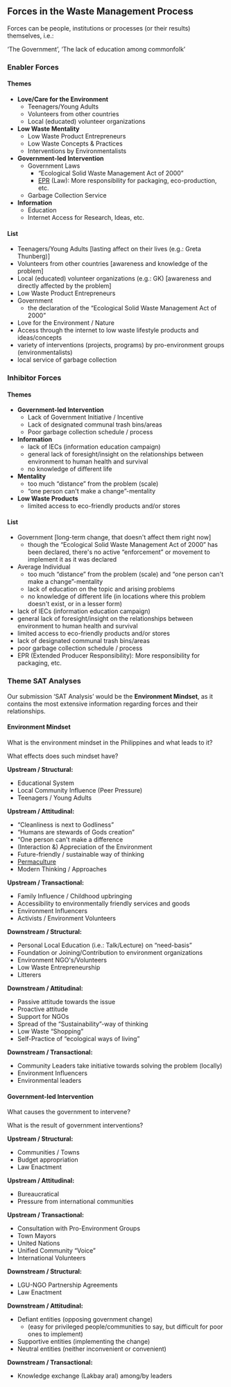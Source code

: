 Forces in the Waste Management Process
--------------------------------------

Forces can be people, institutions or processes (or their results) themselves, i.e.: 

‘The Government’, ‘The lack of education among commonfolk’

### Enabler Forces

#### Themes

*   **Love/Care for the Environment**
    *   Teenagers/Young Adults
    *   Volunteers from other countries
    *   Local (educated) volunteer organizations
*   **Low Waste Mentality**
    *   Low Waste Product Entrepreneurs
    *   Low Waste Concepts & Practices
    *   Interventions by Environmentalists
*   **Government-led Intervention**
    *   Government Laws
        *   “Ecological Solid Waste Management Act of 2000”
        *   [EPR](https://en.wikipedia.org/wiki/Extended_producer_responsibility) (Law): More responsibility for packaging, eco-production, etc.
    *   Garbage Collection Service
*   **Information**
    *   Education
    *   Internet Access for Research, Ideas, etc.

#### List

*   Teenagers/Young Adults \[lasting affect on their lives (e.g.: Greta Thunberg)\]
*   Volunteers from other countries \[awareness and knowledge of the problem\]
*   Local (educated) volunteer organizations (e.g.: GK) \[awareness and directly affected by the problem\]
*   Low Waste Product Entrepreneurs
*   Government
    *   the declaration of the “Ecological Solid Waste Management Act of 2000”
*   Love for the Environment / Nature
*   Access through the internet to low waste lifestyle products and ideas/concepts
*   variety of interventions (projects, programs) by pro-environment groups (environmentalists)
*   local service of garbage collection

### Inhibitor Forces

#### Themes

*   **Government-led Intervention**
    *   Lack of Government Initiative / Incentive
    *   Lack of designated communal trash bins/areas
    *   Poor garbage collection schedule / process
*   **Information**
    *   lack of IECs (information education campaign)
    *   general lack of foresight/insight on the relationships between environment to human health and survival
    *   no knowledge of different life
*   **Mentality**
    *   too much “distance” from the problem (scale)
    *   “one person can't make a change”-mentality
*   **Low Waste Products**
    *   limited access to eco-friendly products and/or stores

#### List

*   Government \[long-term change, that doesn't affect them right now\]
    *   though the “Ecological Solid Waste Management Act of 2000” has been declared, there's no active “enforcement” or movement to implement it as it was declared
*   Average Individual
    *   too much “distance” from the problem (scale) and “one person can't make a change”-mentality
    *   lack of education on the topic and arising problems
    *   no knowledge of different life (in locations where this problem doesn't exist, or in a lesser form)
*   lack of IECs (information education campaign)
*   general lack of foresight/insight on the relationships between environment to human health and survival
*   limited access to eco-friendly products and/or stores
*   lack of designated communal trash bins/areas
*   poor garbage collection schedule / process
*   EPR (Extended Producer Responsibility): More responsibility for packaging, etc.

### Theme SAT Analyses

Our submission ‘SAT Analysis’ would be the **Environment Mindset**, as it contains the most extensive information regarding forces and their relationships.

#### Environment Mindset

What is the environment mindset in the Philippines and what leads to it?

What effects does such mindset have?

**Upstream / Structural:**

*   Educational System
*   Local Community Influence (Peer Pressure)
*   Teenagers / Young Adults

**Upstream / Attitudinal:**

*   “Cleanliness is next to Godliness”
*   “Humans are stewards of Gods creation”
*   “One person can't make a difference
*   (Interaction &) Appreciation of the Environment
*   Future-friendly / sustainable way of thinking
*   [Permaculture](https://www.thefreedictionary.com/Permaculture)
*   Modern Thinking / Approaches

**Upstream / Transactional:**

*   Family Influence / Childhood upbringing
*   Accessibility to environmentally friendly services and goods
*   Environment Influencers
*   Activists / Environment Volunteers

**Downstream / Structural:**

*   Personal Local Education (i.e.: Talk/Lecture) on “need-basis”
*   Foundation or Joining/Contribution to environment organizations
*   Environment NGO's/Volunteers
*   Low Waste Entrepreneurship
*   Litterers

**Downstream / Attitudinal:**

*   Passive attitude towards the issue
*   Proactive attitude
*   Support for NGOs
*   Spread of the “Sustainability”-way of thinking
*   Low Waste “Shopping”
*   Self-Practice of “ecological ways of living”

**Downstream / Transactional:**

*   Community Leaders take initiative towards solving the problem (locally)
*   Environment Influencers
*   Environmental leaders

#### Government-led Intervention

What causes the government to intervene?

What is the result of government interventions?

**Upstream / Structural:**

*   Communities / Towns
*   Budget appropriation
*   Law Enactment

**Upstream / Attitudinal:**

*   Bureaucratical
*   Pressure from international communities

**Upstream / Transactional:**

*   Consultation with Pro-Environment Groups
*   Town Mayors
*   United Nations
*   Unified Community “Voice”
*   International Volunteers

**Downstream / Structural:**

*   LGU-NGO Partnership Agreements
*   Law Enactment

**Downstream / Attitudinal:**

*   Defiant entities (opposing government change)
    *   (easy for privileged people/communities to say, but difficult for poor ones to implement)
*   Supportive entities (implementing the change)
*   Neutral entities (neither inconvenient or convenient)

**Downstream / Transactional:**

*   Knowledge exchange (Lakbay aral) among/by leaders